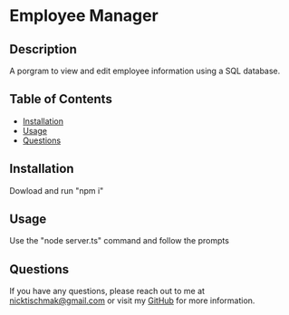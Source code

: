 # Employee Manager
  
  
  
  ## Description
  
  A porgram to view and edit employee information using a SQL database.
  
  ## Table of Contents
  
  - [Installation](#installation)
  - [Usage](#usage)
  - [Questions](#questions)
  
  ## Installation
  
  Dowload and run "npm i"
  
  ## Usage
  
  Use the "node server.ts" command and follow the prompts

  ## Questions
  
  If you have any questions, please reach out to me at nicktischmak@gmail.com or visit my [GitHub](https://github.com/nicktischmak) for more information.
